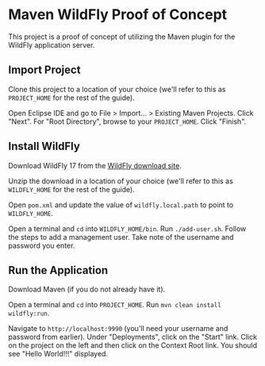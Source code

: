 # Maven WildFly Proof of Concept

This project is a proof of concept of utilizing the Maven plugin for the WildFly application server.

## Import Project

Clone this project to a location of your choice (we'll refer to this as `PROJECT_HOME` for the rest of the guide).

Open Eclipse IDE and go to File > Import... > Existing Maven Projects. Click "Next". For "Root Directory", browse to your `PROJECT_HOME`. Click "Finish".

## Install WildFly

Download WildFly 17 from the [WildFly download site](https://wildfly.org/downloads/).

Unzip the download in a location of your choice (we'll refer to this as `WILDFLY_HOME` for the rest of the guide).

Open `pom.xml` and update the value of `wildfly.local.path` to point to `WILDFLY_HOME`.

Open a terminal and `cd` into `WILDFLY_HOME/bin`. Run `./add-user.sh`. Follow the steps to add a management user. Take note of the username and password you enter.

## Run the Application

Download Maven (if you do not already have it).

Open a terminal and `cd` into `PROJECT_HOME`. Run `mvn clean install wildfly:run`.

Navigate to `http://localhost:9990` (you'll need your username and password from earlier). Under "Deployments", click on the "Start" link. Click on the project on the left and then click on the Context Root link. You should see "Hello World!!!" displayed.
